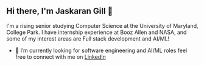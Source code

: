 ## Hi there, I'm Jaskaran Gill 👋

I'm a rising senior studying Computer Science at the University of Maryland, College Park. I have internship experience at Booz Allen and NASA, and some of my interest areas are Full stack development and AI/ML!

- 🌱 I’m currently looking for software engineering and AI/ML roles feel free to connect with me on [LinkedIn](https://www.linkedin.com/in/jaskaran-gill123/)


<!--
**JGill636/JGill636** is a ✨ _special_ ✨ repository because its `README.md` (this file) appears on your GitHub profile.

Here are some ideas to get you started:

- 🔭 I’m currently working on ...
- 🌱 I’m currently learning ...
- 👯 I’m looking to collaborate on ...
- 🤔 I’m looking for help with ...
- 💬 Ask me about ...
- 📫 How to reach me: ...
- 😄 Pronouns: ...
- ⚡ Fun fact: ...

## 🚀 Projects
### [Resume to Job Description Matcher](https://github.com/yourusername/resume-matcher)
A web application that matches resumes to job descriptions using NLP and vector search. Tech stack includes Flask, HTML/CSS/JS, Bootstrap, and a vector database.

### [Mental Health App](https://github.com/yourusername/mental-health-app)
An upcoming side project focused on mental health, providing resources and support to users. Leveraging modern web technologies and APIs.

### [Smart Nutrition and Diet Planner](https://github.com/yourusername/nutrition-planner)
A smart app to plan and track nutrition and diet, using AI to provide personalized recommendations. Built with Flask, React, and MongoDB.


-->
